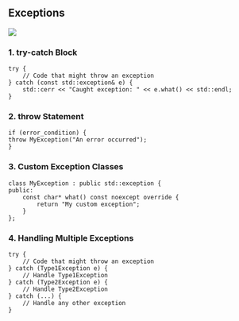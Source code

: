 ## Exceptions

 <img src="https://nexwebsites.com/images/blog/cpp_exceptions.png" > 

 
### 1. try-catch Block

    try {
        // Code that might throw an exception
    } catch (const std::exception& e) {
        std::cerr << "Caught exception: " << e.what() << std::endl;
    }

### 2. throw Statement

    if (error_condition) {
    throw MyException("An error occurred");
    }

### 3. Custom Exception Classes

    class MyException : public std::exception {
    public:
        const char* what() const noexcept override {
            return "My custom exception";
        }
    };

### 4. Handling Multiple Exceptions

    try {
        // Code that might throw an exception
    } catch (Type1Exception e) {
        // Handle Type1Exception
    } catch (Type2Exception e) {
        // Handle Type2Exception
    } catch (...) {
        // Handle any other exception
    }












